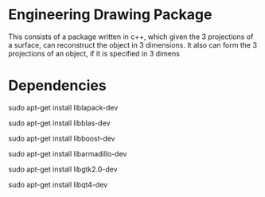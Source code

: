 # Engineering Drawing Package

This consists of a package written in c++, which given the 3 projections of a surface, can reconstruct the object in 3 dimensions. It also can form the 3 projections of an object, if it is specified in 3 dimens

# Dependencies
sudo apt-get install liblapack-dev

sudo apt-get install libblas-dev

sudo apt-get install libboost-dev

sudo apt-get install libarmadillo-dev

sudo apt-get install libgtk2.0-dev

sudo apt-get install libqt4-dev
